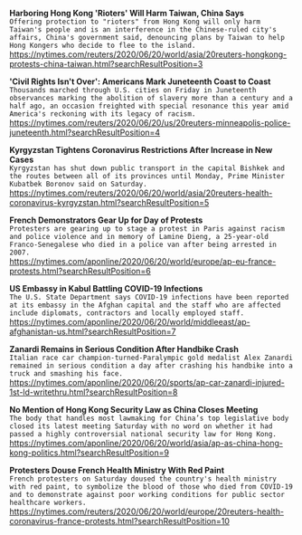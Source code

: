 **Harboring Hong Kong 'Rioters' Will Harm Taiwan, China Says**\
`Offering protection to "rioters" from Hong Kong will only harm Taiwan's people and is an interference in the Chinese-ruled city's affairs, China's government said, denouncing plans by Taiwan to help Hong Kongers who decide to flee to the island.`\
https://nytimes.com/reuters/2020/06/20/world/asia/20reuters-hongkong-protests-china-taiwan.html?searchResultPosition=3

**'Civil Rights Isn't Over': Americans Mark Juneteenth Coast to Coast**\
`Thousands marched through U.S. cities on Friday in Juneteenth observances marking the abolition of slavery more than a century and a half ago, an occasion freighted with special resonance this year amid America's reckoning with its legacy of racism.`\
https://nytimes.com/reuters/2020/06/20/us/20reuters-minneapolis-police-juneteenth.html?searchResultPosition=4

**Kyrgyzstan Tightens Coronavirus Restrictions After Increase in New Cases**\
`Kyrgyzstan has shut down public transport in the capital Bishkek and the routes between all of its provinces until Monday, Prime Minister Kubatbek Boronov said on Saturday.`\
https://nytimes.com/reuters/2020/06/20/world/asia/20reuters-health-coronavirus-kyrgyzstan.html?searchResultPosition=5

**French Demonstrators Gear Up for Day of Protests**\
`Protesters are gearing up to stage a protest in Paris against racism and police violence and in memory of Lamine Dieng, a 25-year-old Franco-Senegalese who died in a police van after being arrested in 2007. `\
https://nytimes.com/aponline/2020/06/20/world/europe/ap-eu-france-protests.html?searchResultPosition=6

**US Embassy in Kabul Battling COVID-19 Infections**\
`The U.S. State Department says COVID-19 infections have been reported at its embassy in the Afghan capital and the staff who are affected include diplomats, contractors and locally employed staff. `\
https://nytimes.com/aponline/2020/06/20/world/middleeast/ap-afghanistan-us.html?searchResultPosition=7

**Zanardi Remains in Serious Condition After Handbike Crash**\
`Italian race car champion-turned-Paralympic gold medalist Alex Zanardi remained in serious condition a day after crashing his handbike into a truck and smashing his face.`\
https://nytimes.com/aponline/2020/06/20/sports/ap-car-zanardi-injured-1st-ld-writethru.html?searchResultPosition=8

**No Mention of Hong Kong Security Law as China Closes Meeting**\
`The body that handles most lawmaking for China’s top legislative body closed its latest meeting Saturday with no word on whether it had passed a highly controversial national security law for Hong Kong.`\
https://nytimes.com/aponline/2020/06/20/world/asia/ap-as-china-hong-kong-politics.html?searchResultPosition=9

**Protesters Douse French Health Ministry With Red Paint**\
`French protesters on Saturday doused the country's health ministry with red paint, to symbolize the blood of those who died from COVID-19 and to demonstrate against poor working conditions for public sector healthcare workers.`\
https://nytimes.com/reuters/2020/06/20/world/europe/20reuters-health-coronavirus-france-protests.html?searchResultPosition=10

